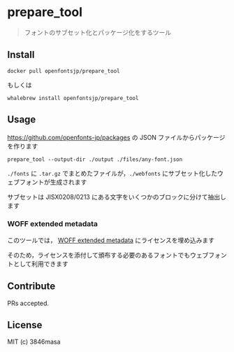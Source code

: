 # prepare_tool

> フォントのサブセット化とパッケージ化をするツール

## Install

```
docker pull openfontsjp/prepare_tool
```

もしくは

```
whalebrew install openfontsjp/prepare_tool
```

## Usage

https://github.com/openfonts-jp/packages の JSON ファイルからパッケージを作ります

```
prepare_tool --output-dir ./output ./files/any-font.json
```

`./fonts` に `.tar.gz` でまとめたファイルが，`./webfonts` にサブセット化したウェブフォントが生成されます

サブセットは JISX0208/0213 にある文字をいくつかのブロックに分けて抽出します

### WOFF extended metadata

このツールでは， [WOFF extended metadata] にライセンスを埋め込みます

そのため，ライセンスを添付して頒布する必要のあるフォントでもウェブフォントとして利用できます

[WOFF extended metadata]: https://www.w3.org/TR/2012/REC-WOFF-20121213/#Metadata

## Contribute

PRs accepted.

## License

MIT (c) 3846masa
